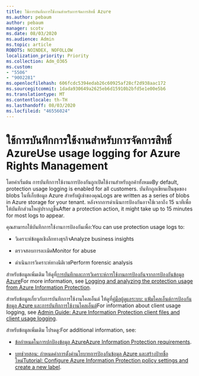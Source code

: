 ```yaml
---
title: ใช้การบันทึกการใช้งานสําหรับการจัดการสิทธิ์ Azure
ms.author: pebaum
author: pebaum
manager: scotv
ms.date: 08/03/2020
ms.audience: Admin
ms.topic: article
ROBOTS: NOINDEX, NOFOLLOW
localization_priority: Priority
ms.collection: Adm_O365
ms.custom:
- "5506"
- "9002281"
ms.openlocfilehash: 606fcdc5394edab26c60925af28cf2d938aac172
ms.sourcegitcommit: 1dada930649a2625eb6d15910b2bfd5e1e00e5b6
ms.translationtype: MT
ms.contentlocale: th-TH
ms.lasthandoff: 08/03/2020
ms.locfileid: "46556024"
---
```

# <a name="use-usage-logging-for-azure-rights-management"></a><span data-ttu-id="9373e-102">ใช้การบันทึกการใช้งานสําหรับการจัดการสิทธิ์ Azure</span><span class="sxs-lookup"><span data-stu-id="9373e-102">Use usage logging for Azure Rights Management</span></span>

<span data-ttu-id="9373e-103">โดยค่าเริ่มต้น การบันทึกการใช้งานการป้องกันถูกเปิดใช้งานสําหรับลูกค้าทั้งหมด</span><span class="sxs-lookup"><span data-stu-id="9373e-103">By default, protection usage logging is enabled for all customers.</span></span> <span data-ttu-id="9373e-104">บันทึกถูกเขียนเป็นชุดของ blobs ในที่เก็บข้อมูล Azure สําหรับผู้เช่าของคุณ</span><span class="sxs-lookup"><span data-stu-id="9373e-104">Logs are written as a series of blobs in Azure storage for your tenant.</span></span> <span data-ttu-id="9373e-105">หลังจากการดําเนินการป้องกันอาจใช้เวลาถึง 15 นาทีเพื่อให้บันทึกส่วนใหญ่ปรากฏขึ้น</span><span class="sxs-lookup"><span data-stu-id="9373e-105">After a protection action, it might take up to 15 minutes for most logs to appear.</span></span>

<span data-ttu-id="9373e-106">คุณสามารถใช้บันทึกการใช้งานการป้องกันเพื่อ:</span><span class="sxs-lookup"><span data-stu-id="9373e-106">You can use protection usage logs to:</span></span>

- <span data-ttu-id="9373e-107">วิเคราะห์ข้อมูลเชิงลึกทางธุรกิจ</span><span class="sxs-lookup"><span data-stu-id="9373e-107">Analyze business insights</span></span>

- <span data-ttu-id="9373e-108">ตรวจสอบการละเมิด</span><span class="sxs-lookup"><span data-stu-id="9373e-108">Monitor for abuse</span></span>

- <span data-ttu-id="9373e-109">ดําเนินการวิเคราะห์ทางนิติเวช</span><span class="sxs-lookup"><span data-stu-id="9373e-109">Perform forensic analysis</span></span>

<span data-ttu-id="9373e-110">สําหรับข้อมูลเพิ่มเติม ให้ดูที่[การบันทึกและการวิเคราะห์การใช้งานการป้องกันจากการป้องกันข้อมูล Azure](https://docs.microsoft.com/azure/information-protection/log-analyze-usage)</span><span class="sxs-lookup"><span data-stu-id="9373e-110">For more information, see [Logging and analyzing the protection usage from Azure Information Protection](https://docs.microsoft.com/azure/information-protection/log-analyze-usage).</span></span>

<span data-ttu-id="9373e-111">สําหรับข้อมูลเกี่ยวกับการบันทึกการใช้งานไคลเอ็นต์ ให้ดูที่[คู่มือผู้ดูแลระบบ: แฟ้มไคลเอ็นต์การป้องกันข้อมูล Azure และการบันทึกการใช้งานไคลเอ็นต์](https://docs.microsoft.com/azure/information-protection/rms-client/client-admin-guide-files-and-logging)</span><span class="sxs-lookup"><span data-stu-id="9373e-111">For information about client usage logging, see [Admin Guide: Azure Information Protection client files and client usage logging](https://docs.microsoft.com/azure/information-protection/rms-client/client-admin-guide-files-and-logging).</span></span>

<span data-ttu-id="9373e-112">สําหรับข้อมูลเพิ่มเติม โปรดดู:</span><span class="sxs-lookup"><span data-stu-id="9373e-112">For additional information, see:</span></span>

- <span data-ttu-id="9373e-113">[ข้อกําหนดในการปกป้องข้อมูล Azure](https://docs.microsoft.com/azure/information-protection/get-started/requirements)</span><span class="sxs-lookup"><span data-stu-id="9373e-113">[Azure Information Protection requirements](https://docs.microsoft.com/azure/information-protection/get-started/requirements).</span></span>
    
- <span data-ttu-id="9373e-114">[บทช่วยสอน: กําหนดค่าการตั้งค่านโยบายการป้องกันข้อมูล Azure และสร้างป้ายชื่อใหม่](https://docs.microsoft.com/azure/information-protection/get-started/infoprotect-quick-start-tutorial)</span><span class="sxs-lookup"><span data-stu-id="9373e-114">[Tutorial: Configure Azure Information Protection policy settings and create a new label](https://docs.microsoft.com/azure/information-protection/get-started/infoprotect-quick-start-tutorial).</span></span>